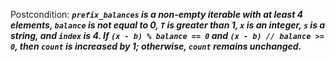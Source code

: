 Postcondition: ***`prefix_balances` is a non-empty iterable with at least 4 elements, `balance` is not equal to 0, `T` is greater than 1, `x` is an integer, `s` is a string, and `index` is 4. If `(x - b) % balance == 0` and `(x - b) // balance >= 0`, then `count` is increased by 1; otherwise, `count` remains unchanged.***